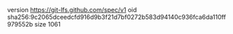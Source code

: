 version https://git-lfs.github.com/spec/v1
oid sha256:9c2065dceedcfd916d9b3f21d7bf0272b583d94140c936fca6da110ff979552b
size 1061
